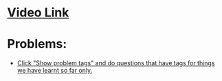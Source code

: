 # [Video Link](https://youtu.be/zL1DPZ0Ovlo)

# Problems:

- [Click "Show problem tags" and do questions that have tags for things we have learnt so far only.](https://leetcode.com/tag/string/)

